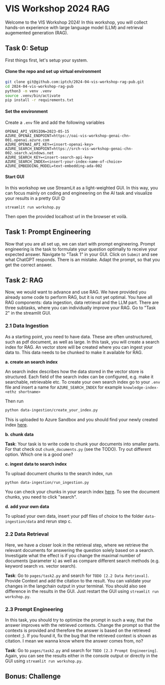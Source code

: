# VIS Workshop 2024 RAG
Welcome to the VIS Workshop 2024! In this workshop, you will collect hands-on experience with large language model (LLM) and retrieval augemented generation (RAG). 

## Task 0: Setup
First things first, let's setup your system. 

#### Clone the repo and set up virtual environment
```bash
git clone git@github.com:iptch/2024-04-vis-workshop-rag-pub.git
cd 2024-04-vis-workshop-rag-pub
python3 -m venv .venv
source .venv/bin/activate
pip install -r requirements.txt
```

#### Set the environment
Create a `.env` file and add the following variables
````
OPENAI_API_VERSION=2023-05-15
AZURE_OPENAI_ENDPOINT=https://oai-vis-workshop-genai-chn-001.openai.azure.com
AZURE_OPENAI_API_KEY=<insert-openai-key>
AZURE_SEARCH_ENDPOINT=https://srch-vis-workshop-genai-chn-002.search.windows.net
AZURE_SEARCH_KEY=<insert-search-api-key>
AZURE_SEARCH_INDEX=<insert-your-index-name-of-choice>
AZURE_EMBEDDING_MODEL=text-embedding-ada-002
````

#### Start GUI
In this workshop we use StreamLit as a light-weighted GUI. In this way, you can focus mainly on coding and engineering on the AI task and visualize your results in a pretty GUI 😉

````
streamlit run workshop.py
````
Then open the provided localhost url in the browser et voilà.

## Task 1: Prompt Engineering
Now that you are all set up, we can start with prompt engineering. Prompt engineering is the task to formulate your question optimally to receive your expected answer. Navigate to "Task 1" in your GUI. Click on `Submit` and see what ChatGPT responds. There is an mistake. Adapt the prompt, so that you get the correct answer.  

## Task 2: RAG
Now, we would want to advance and use RAG. We have provided you already some code to perform RAG, but it is not yet optimal. You have all RAG components: data ingestion, data retrieval and the LLM part. There are three subtasks, where you can individually improve your RAG. Go to "Task 2" in the streamlit GUI.

### 2.1 Data Ingestion
As a starting point, you need to have data. These are often unstructured, such as pdf document, as well as large. 
In this task, you will create a search index for RAG. An vector store will be created where you can ingest your data to. This data needs to be chunked to make it available for RAG. 

**a. create an search index**

An search index describes how the data stored in the vector store is structured. Each field of the search index can be configured, e.g. make it searchable, retrievable etc. 
To create your own search index go to your `.env` file and insert a name for `AZURE_SEARCH_INDEX` for example `knowledge-index-<ethz shortname>`

Then run
````bash
python data-ingestion/create_your_index.py
````

This is uploaded to Azure Sandbox and you should find your newly created index [here](https://portal.azure.com/#@ipt.ch/resource/subscriptions/da12d467-03ae-4675-aa29-d3b26fdbd2cc/resourceGroups/rg-vis-genai-workshop-chn-01/providers/Microsoft.Search/searchServices/srch-vis-workshop-genai-chn-001/indexes).

**b. chunk data**

**Task**: Your task is to write code to chunk your documents into smaller parts. For that check out `chunk_documents.py` (see the TODO). Try out different option. Which one is a good one? 

**c. ingest data to search index**

To upload document chunks to the search index, run
````bash
python data-ingestion/run_ingestion.py
````

You can check your chunks in your search index [here](https://portal.azure.com/#@ipt.ch/resource/subscriptions/da12d467-03ae-4675-aa29-d3b26fdbd2cc/resourceGroups/rg-vis-genai-workshop-chn-01/providers/Microsoft.Search/searchServices/srch-vis-workshop-genai-chn-001/indexes). To see the document chunks, you need to click "search".

**d. add your own data**

To upload your own data, insert your pdf files of choice to the folder `data-ingestion/data` and rerun step c.

### 2.2 Data Retrieval
Here, we have a closer look in the retrieval step, where we retrieve the relevant documents for answering the question solely based on a search. Investigate what the effect is if you change the maximal number of documents (parameter `k`) as well as compare different search methods (e.g. keyword search vs. vector search). 

**Task**: Go to `pages/task2.py` and search for `TODO [2.2 Data Retrieval]`. Provide Context and add the citation to the result. You can validate your changes in the langchain output in your terminal. You should also see difference in the results in the GUI. Just restart the GUI using `streamlit run workshop.py`.

### 2.3 Prompt Engineering
In this task, you should try to optimize the prompt in such a way, that the answer improves with the retrieved contexts. Change the prompt so that the contexts is provided and therefore the answer is based on the retrieved context ;). If you found it, fix the bug that the retrieved context is shown as citation. I mean we wanna know where the answer comes from, no?

**Task**: Go to `pages/task2.py` and search for `TODO [2.3 Prompt Engineering]`. Again, you can see the results either in the console output or directly in the GUI using  `streamlit run workshop.py`.

## Bonus: Challenge

